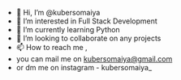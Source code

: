 - 👋 Hi, I’m @kubersomaiya
- 👀 I’m interested in Full Stack Development
- 🌱 I’m currently learning Python
- 💞️ I’m looking to collaborate on any projects
- 📫 How to reach me ,
- you can mail me on kubersomaiya@gmail.com 
- or dm me on instagram - kubersomaiya_

<!---
kubersomaiya/kubersomaiya is a ✨ special ✨ repository because its `README.md` (this file) appears on your GitHub profile.
You can click the Preview link to take a look at your changes.
--->
